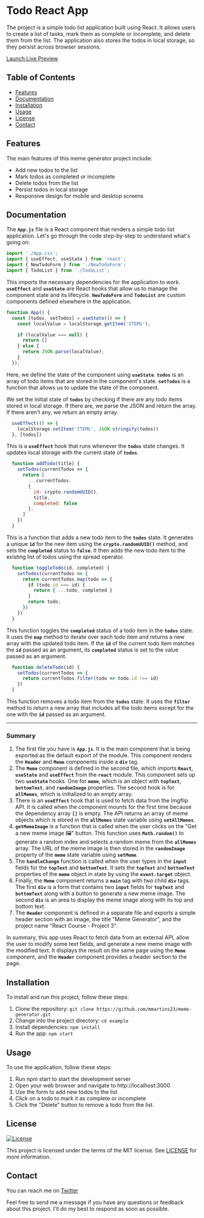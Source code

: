 # Todo React App

The project is a simple todo list application built using React. It allows users to create a list of tasks, mark them as complete or incomplete, and delete them from the list. The application also stores the todos in local storage, so they persist across browser sessions.



[Launch Live Preview](https://lucky-rugelach-9d52a0.netlify.app/)

## Table of Contents

- [Features](#features)
- [Documentation](#documentation)
- [Installation](#installation)
- [Usage](#usage)
- [License](#license)
- [Contact](#contact)

## Features

The main features of this meme generator project include:

* Add new todos to the list
* Mark todos as completed or incomplete
* Delete todos from the list
* Persist todos in local storage
* Responsive design for mobile and desktop screens

## Documentation
The **`App.js`** file is a React component that renders a simple todo list application. Let's go through the code step-by-step to understand what's going on:

```js
import './App.css';
import { useEffect, useState } from 'react';
import { NewTodoForm } from './NewTodoForm';
import { TodoList } from './TodoList';

```

This imports the necessary dependencies for the application to work. **`useEffect`** and **`useState`** are React hooks that allow us to manage the component state and its lifecycle. **`NewTodoForm`** and **`TodoList`** are custom components defined elsewhere in the application.

```js
function App() {
  const [todos, setTodos] = useState(() => {
    const localValue = localStorage.getItem('ITEMS');

    if (localValue === null) {
      return []
    } else {
      return JSON.parse(localValue);
    }
  });

```

Here, we define the state of the component using **`useState`**. **`todos`** is an array of todo items that are stored in the component's state. **`setTodos`** is a function that allows us to update the state of the component.

We set the initial state of **`todos`** by checking if there are any todo items stored in local storage. If there are, we parse the JSON and return the array. If there aren't any, we return an empty array.

```js
  useEffect(() => {
    localStorage.setItem('ITEMS', JSON.stringify(todos))
  }, [todos])

```

This is a **`useEffect`** hook that runs whenever the **`todos`** state changes. It updates local storage with the current state of **`todos`**.

```js
  function addTodo(title) {
    setTodos(currentTodos => {
      return [
        ...currentTodos,
        {
          id: crypto.randomUUID(),
          title,
          completed: false
        },
      ]
    })
  }

```

This is a function that adds a new todo item to the **`todos`** state. It generates a unique **`id`** for the new item using the **`crypto.randomUUID()`** method, and sets the **`completed`** status to **`false`**. It then adds the new todo item to the existing list of todos using the spread operator.

```js
  function toggleTodo(id, completed) {
    setTodos(currentTodos => {
      return currentTodos.map(todo => {
        if (todo.id === id) {
          return { ...todo, completed }
        }
        return todo;
      })
    })
  }

```

This function toggles the **`completed`** status of a todo item in the **`todos`** state. It uses the **`map`** method to iterate over each todo item and returns a new array with the updated todo item. If the **`id`** of the current todo item matches the **`id`** passed as an argument, its **`completed`** status is set to the value passed as an argument.

```js
  function deleteTodo(id) {
    setTodos(currentTodos => {
      return currentTodos.filter(todo => todo.id !== id)
    })
  }

```

This function removes a todo item from the **`todos`** state. It uses the **`filter`** method to return a new array that includes all the todo items except for the one with the **`id`** passed as an argument.
***
### Summary

1. The first file you have is **`App.js`**. It is the main component that is being exported as the default export of the module. This component renders the **`Header`** and **`Meme`** components inside a **`div`** tag.
2. The **`Meme`** component is defined in the second file, which imports **`React`**, **`useState`** and **`useEffect`** from the **`react`** module. This component sets up two **`useState`** hooks. One for **`meme`**, which is an object with **`topText`**, **`bottomText`**, and **`randomImage`** properties. The second hook is for **`allMemes`**, which is initialized to an empty array.
3. There is an **`useEffect`** hook that is used to fetch data from the Imgflip API. It is called when the component mounts for the first time because the dependency array **`[]`** is empty. The API returns an array of meme objects which is stored in the **`allMemes`** state variable using **`setAllMemes`**.
4. **`getMemeImage`** is a function that is called when the user clicks on the "Get a new meme image 🖼" button. This function uses **`Math.random()`** to generate a random index and selects a random meme from the **`allMemes`** array. The URL of the meme image is then stored in the **`randomImage`** property of the **`meme`** state variable using **`setMeme`**.
5. The **`handleChange`** function is called when the user types in the **`input`** fields for the **`topText`** and **`bottomText`**. It sets the **`topText`** and **`bottomText`** properties of the **`meme`** object in state by using the **`event.target`** object.
6. Finally, the **`Meme`** component returns a **`main`** tag with two child **`div`** tags. The first **`div`** is a form that contains two **`input`** fields for **`topText`** and **`bottomText`** along with a button to generate a new meme image. The second **`div`** is an area to display the meme image along with its top and bottom text.
7. The **`Header`** component is defined in a separate file and exports a simple header section with an image, the title "Meme Generator", and the project name "React Course - Project 3".

In summary, this app uses React to fetch data from an external API, allow the user to modify some text fields, and generate a new meme image with the modified text. It displays the result on the same page using the **`Meme`** component, and the **`Header`** component provides a header section to the page.

## Installation

To install and run this project, follow these steps:

1. Clone the repository: `git clone https://github.com/mmartins23/meme-generator.git`
2. Change into the project directory: `cd example`
3. Install dependencies: `npm install`
4. Run the app: `npm start`

## Usage

To use the application, follow these steps:

1. Run npm start to start the development server
2. Open your web browser and navigate to http://localhost:3000
3. Use the form to add new todos to the list
4. Click on a todo to mark it as complete or incomplete
5. Click the "Delete" button to remove a todo from the list.

## License

[![License](https://img.shields.io/badge/license-MIT-blue.svg)](https://opensource.org/licenses/MIT)

This project is licensed under the terms of the MIT license. See [LICENSE](LICENSE) for more information.


## Contact

You can reach me on [Twitter](https://twitter.com/23mmartins)


Feel free to send me a message if you have any questions or feedback about this project. I'll do my best to respond as soon as possible.
